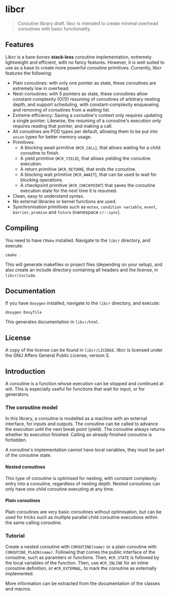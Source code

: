 # libcr

> Coroutine library draft.
> libcr is intended to create minimal overhead coroutines with basic functionality.

## Features

Libcr is a bare-bones **stack-less** coroutine implementation, extremely lightweight and efficient, with no fancy features. However, it is well suited to use as a base to create more powerful coroutine primitives. Currently, libcr features the following:
 * Plain coroutines: with only one pointer as state, these coroutines are extremely low in overhead.
 * Nest-coroutines: with 5 pointers as state, these coroutines allow constant-complexity (O(1)) resuming of coroutines of arbitrary nesting depth, and support scheduling, with constant-complexity enqueueing and removing of coroutines from a waiting list.
 * Extreme efficiency: Saving a coroutine's context only requires updating a single pointer. Likewise, the resuming of a coroutine's execution only requires reading that pointer, and making a call.
 * All coroutines are POD types per default, allowing them to be put into `union` types for better memory usage.
 * Primitives:
 	* A blocking await primitive (`#CR_CALL`), that allows waiting for a child coroutine to finish.
 	* A yield primitive (`#CR_YIELD`), that allows yielding the coroutine execution.
 	* A return primitive (`#CR_RETURN`), that ends the coroutine.
 	* A blocking wait primitive (`#CR_AWAIT`), that can be used to wait for blocking operations.
 	* A checkpoint primitive (`#CR_CHECKPOINT`) that saves the coroutine execution state for the next time it is resumed.
 * Clean, easy to understand syntax.
 * No external libraries or kernel functions are used.
 * Synchronisation primitives such as `mutex`, `condition variable`, `event`, `barrier`, `promise` and `future` (namespace `cr::sync`).


## Compiling

You need to have `CMake` installed. Navigate to the `libcr` directory, and execute:

	cmake .

This will generate makefiles or project files (depending on your setup), and also create an include directory containing all headers and the license, in `libcr/include`.

## Documentation

If you have `doxygen` installed, navigate to the `libcr` directory, and execute:

	doxygen Doxyfile

This generates documentation in `libcr/html`.

## License

A copy of the license can be found in `libcr/LICENSE`.
libcr is licensed under the GNU Affero General Public License, version 3.

## Introduction

A coroutine is a function whose execution can be stopped and continued at will.
This is especially useful for functions that wait for input, or for generators.

### The coroutine model

In this library, a coroutine is modelled as a machine with an external interface, for inputs and outputs.
The coroutine can be called to advance the execution until the next break point (yield).
The coroutine always returns whether its execution finished.
Calling an already finished coroutine is forbidden.

A coroutine's implementation cannot have local variables, they must be part of the coroutine state.

#### Nested coroutines

This type of coroutine is optimised for nesting, with constant complexity entry into a coroutine, regardless of nesting depth. Nested coroutines can only have one child coroutine executing at any time.

#### Plain coroutines

Plain coroutines are very basic coroutines without optimisation, but can be used for tricks such as multiple parallel child coroutine executions within the same calling coroutine.

### Tutorial

Create a nested coroutine with `COROUTINE(name)` or a plain coroutine with `COROUTINE_PLAIN(name)`.
Following that comes the public interface of the coroutine, such as paramters or functions.
Then, `#CR_STATE` is followed by the local variables of the function.
Then, use `#CR_INLINE` for an inline coroutine definition, or `#CR_EXTERNAL`, to mark the coroutine as externally implemented.

More information can be extracted from the documentation of the classes and macros.